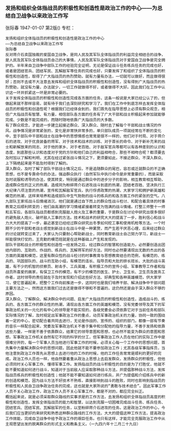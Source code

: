 ### 发扬和组织全体指战员的积极性和创造性是政治工作的中心——为总结自卫战争以来政治工作写
张际春
1947-01-07
第2版()
专栏：

    发扬和组织全体指战员的积极性和创造性是政治工作的中心
    ——为总结自卫战争以来政治工作写
    张际春
    反对蒋介石卖国独裁的爱国自卫战争，是同人民及其军队全体指战员的利益完全相结合的战争，是人民及其军队全体指战员自己的大事情，人民及其军队全体指战员对于爱国自卫战争是完全拥护的。半年来自卫战争中部队工作的经验完全证明，无论是保证战斗任务练兵任务的完成也好，或者是团结官兵、团结军民、瓦解敌军等任务的完成也好，只要发挥了和组织了全体指战员的积极性和创造性，取得了广大指战员的热烈赞助，就有力量有办法，一切就可以做好，而且做得很好；否则不去或不大注意去发挥和组织全体指战员的积极性和创造性，没有得到广大指战员的热烈赞助，就没有力量，办法就少，一切工作就做得不好，或者做得不大好。因此我们在工作中认识这一环并抓紧这一环是非常必要的。
    关于发挥全体指战员的积极性和创造性完成各方面的任务，这条一般说是大家已经公认了的，但做起来就不那样容易，就有待于我们去深刻研究和学习了。我们在工作中到底怎样去发挥全体指战员的积极性和创造性呢？根据我们已经体会到的，我们首先在指导思想上必须有群众观念，相信广大指战员有智慧、有力量，相信部队各方面的任务有了广大干部和战士积极起来参加就能够完成、少数是不能完成的，而随时随地依靠广大指战员的大多数。
    有了群众观念，才能进一步建立起接近群众、深入群众、随时去了解每个干部和战士情况的作风。战争情况是非常紧张的，变化是非常快非常多的，单只部队成员一项就经常在不断的变化中，至于部队中干部和战士在战争中的思想情感也常常是很不一样的，他们对于时局、对于蒋介石的进攻、对于优良装备的蒋军、对于技术和战术的训练、对于首长的命令、对于新补充来的战士和新解放来的同志、对于他的家乡、对于老百姓、对于敌军官兵等都可以有各种差别的认识和态度，到底那些认识和态度对于党的方针和他们自己的利益相吻合，那些不相吻合呢？都须要去及时加以了解和判明，尤其在经过紧张战斗情况之下，更须要如此，不接近群众、不深入群众、上下隔绝起来是不能及时得到了解的。
    深入群众，及时了解了部队干部战士情况之后，不是追随群众的尾巴，容忍或迁就群众的不正确思想，也不是专靠命令的办法，强迫群众执行（自然军队中执行命令是非常重要的），而是采取及时说服和诱导的办法，使其转变，特别是通过群众中的进步分子的影响，相互教育相互帮助，造成群众性的正义的热潮，造成同为粉碎蒋介石进攻战斗到底的热潮，团结老百姓、坚决执行三大纪律八项注意的热潮，宣传和瓦解敌军官兵，执行俘虏政策的热潮，大家学习和拥护新英雄和模范的热潮，这样来培养和造成部队中生气勃勃的战斗的练兵的和各方面工作的紧张的空气。八九部队王家垓战斗后情绪消沉，他们就是通过自下而上的群众性战斗检讨、和配合着具体的时事教育之后顺利转变的；他们由高潮的学习情绪紧接着转变为饱满的战斗情绪。打整三师整十一师和五军后，各部队指战员都感到克服敌人炮火及工事的重要，于是群众在讨论中研究出很多很好的避免敌人炮火、破坏敌人工事的方法。技术和战术的研究大大的提高了一步，胜利信心和战斗力大大的提高了一步，最近甚至已经经过群众研究出冬季如何挖工事和使用机枪等方法。一个时期不少的干部和老战士感觉到新战士在战斗中是一种累赘，而产生若干厌恶心理，后来经过群众的讨论就转变过来了，大家认为只要耐心帮助新战士，同时教育新战士自己努力学习，新战士一样能很快打仗的，王克勤的模范班就是在这种基础上产生和发现的。
    部队干部和战士的积极性和创造性一经发扬之后，经过群众的智慧和创造能力，必然要创造出团结内部的、互助的、作战的、练兵的、瓦解蒋军的好方法，同时也必然要涌现出无数的杰出的各方面的英雄和模范，这里有群众性的战斗检讨的时事教育与思想教育结合的范例，有模范的、练兵的、巩固部队的、战斗的互助小组，有模范的连长、指导员和大批的排长班长、大批的战斗英雄，有不少的机智的侦察员、射击手、工兵英雄，有积极工作的宣传小组、军事教导工作者和指战员所喜爱的画家，有保卫工作的模范，有不少的模范的医生、护士、卫生长、卫生员及医务工作者，这时领导的责任就在于及时发现和介绍这些好方法、好典型和各种英雄模范，供大家学习，使它普遍起来，把整个工作向前推进一步，这同时也是我们培养干部、解决战争中干部问题主要方法之一，然而这方面我们过去还是做得不够和不普遍的，这仍然还是由于深入群众不够的原因。
    深入群众、了解群众、解决群众中的问题、启发广大指战员的积极性和创造性，造成战斗的、练兵的、各方面工作的群众性的热潮，涌现出各方面工作的英雄和模范，没有党委领导及其下的军事政治机关的一元化的有中心的领导是不能实现的，各级党委会必须依靠它对于当前任务和部队实际情况的了解，及时规定出军事政治工作的重点，动员军事政治机关的力量，协同一致的围绕着一定的中心，密切配合着共同去进行，无论是作战的、宣传的、组织的部门，都像一部有节奏的音乐一样配合起来，党委及军事政治机关不善于集中和分配他的指导力量，不善于发扬和依靠这些力量，一样是不善于依靠群众，结果它的领导意图和思想，也必然不能变为群众的意图和思想。军事政治工作机关自然有它不同的科学的分工，但军事政治工作人员在他们的实际工作中是很难分开的，每一个军事人员当他进行军事工作的时候，必须关心每一个工作中的思想问题，首先集中力量解决群众中的思想问题，因此他就不能不要参加政治工作；尤其各级军事指挥员，当他注意到政治工作首先从思想上去进行他的工作的时候，他的工作任务常常是顺利的更好的完成。政治工作人员也一样，他自然要着重从政治上思想上去启发群众，发扬群众的积极性，但他必须同时关心军事工作、懂得军事工作。发扬指战员的战斗积极性的目的是为了打胜仗，他就不能不要知道如何进行战斗，知道对于当前敌人应采取那种战斗方法，并提倡那种战斗方法，发挥指战员练兵的积极性和创造性；他就不能不要知道如何进行练兵，并广为提倡和介绍练兵中的新的创造和模范，因为战斗方法不好技术不熟练，直接影响到战斗的胜败，同时也影响到指战员的积极性和人民自卫战争政治任务的完成，这也就是大家所说的“勇敢与技术结合”。因此军事工作人员不关心政治工作，政治工作人员不关心军事工作，都是不对的，都应完全纠正。
    概括起来说，就是必须采取群众路线的实事求是的工作方法，去发扬和组织全体指战员高度的积极性和创造性，发挥全体指战员的能力和智慧，以达到克服一切困难完成战斗任务、练兵任务、团结官兵、团结军民、瓦解敌军的任务，以至粉碎蒋介石进攻的任务。这是政治工作的中心，今后我们应当更好的来研究和熟悉这种群众路线的工作方法，大大的提倡这种工作方法，提高政治工作效能，完成自卫战争中给予政治工作的艰巨任务。也只有这样，才能完全克服政治工作中从主观愿望出发的脱离群众的形式主义和教条主义。（一九四六年十二月二十九日）

